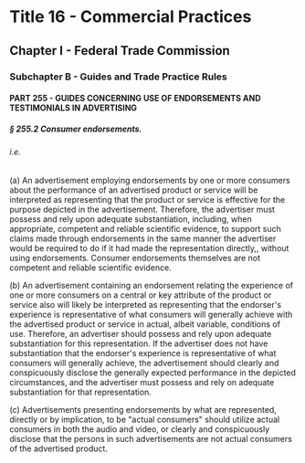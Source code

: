 
# Title 16 - Commercial Practices
## Chapter I - Federal Trade Commission
### Subchapter B - Guides and Trade Practice Rules
#### PART 255 - GUIDES CONCERNING USE OF ENDORSEMENTS AND TESTIMONIALS IN ADVERTISING
##### § 255.2 Consumer endorsements.
###### i.e.

(a) An advertisement employing endorsements by one or more consumers about the performance of an advertised product or service will be interpreted as representing that the product or service is effective for the purpose depicted in the advertisement. Therefore, the advertiser must possess and rely upon adequate substantiation, including, when appropriate, competent and reliable scientific evidence, to support such claims made through endorsements in the same manner the advertiser would be required to do if it had made the representation directly,, without using endorsements. Consumer endorsements themselves are not competent and reliable scientific evidence.

(b) An advertisement containing an endorsement relating the experience of one or more consumers on a central or key attribute of the product or service also will likely be interpreted as representing that the endorser's experience is representative of what consumers will generally achieve with the advertised product or service in actual, albeit variable, conditions of use. Therefore, an advertiser should possess and rely upon adequate substantiation for this representation. If the advertiser does not have substantiation that the endorser's experience is representative of what consumers will generally achieve, the advertisement should clearly and conspicuously disclose the generally expected performance in the depicted circumstances, and the advertiser must possess and rely on adequate substantiation for that representation.

(c) Advertisements presenting endorsements by what are represented, directly or by implication, to be "actual consumers" should utilize actual consumers in both the audio and video, or clearly and conspicuously disclose that the persons in such advertisements are not actual consumers of the advertised product.
